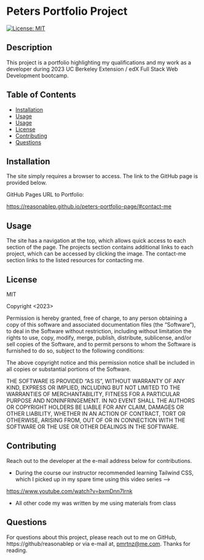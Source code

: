 # Peters Portfolio Project

[![License: MIT](https://img.shields.io/badge/License-MIT-yellow.svg)](https://opensource.org/licenses/MIT)
  
## Description
This project is a portfolio highlighting my qualifications and my work as a developer during 2023 UC Berkeley Extension / edX Full Stack Web Development bootcamp. 

## Table of Contents

- [Installation](#installation)
- [Usage](#usage)
- [Usage](#usage)
- [License](#license)
- [Contributing](#contributing)
- [Questions](#questions)

  
## Installation
The site simply requires a browser to access. The link to the GitHub page is provided below.

GitHub Pages URL to Portfolio:

https://reasonablep.github.io/peters-portfolio-page/#contact-me

## Usage
The site has a navigation at the top, which allows quick access to each section of the page. The projects section contains additional links to each project, which can be accessed by clicking the image. The contact-me section links to the listed resources for contacting me.

## License
MIT

Copyright <2023> <Peter Martinez>

Permission is hereby granted, free of charge, to any person obtaining a copy of this software and associated documentation files (the “Software”), to deal in the Software without restriction, including without limitation the rights to use, copy, modify, merge, publish, distribute, sublicense, and/or sell copies of the Software, and to permit persons to whom the Software is furnished to do so, subject to the following conditions:

The above copyright notice and this permission notice shall be included in all copies or substantial portions of the Software.

THE SOFTWARE IS PROVIDED “AS IS”, WITHOUT WARRANTY OF ANY KIND, EXPRESS OR IMPLIED, INCLUDING BUT NOT LIMITED TO THE WARRANTIES OF MERCHANTABILITY, FITNESS FOR A PARTICULAR PURPOSE AND NONINFRINGEMENT. IN NO EVENT SHALL THE AUTHORS OR COPYRIGHT HOLDERS BE LIABLE FOR ANY CLAIM, DAMAGES OR OTHER LIABILITY, WHETHER IN AN ACTION OF CONTRACT, TORT OR OTHERWISE, ARISING FROM, OUT OF OR IN CONNECTION WITH THE SOFTWARE OR THE USE OR OTHER DEALINGS IN THE SOFTWARE.

## Contributing
Reach out to the developer at the e-mail address below for contributions.

- During the course our instructor recommended learning Tailwind CSS, which I picked up in my spare time using this video series --> 

https://www.youtube.com/watch?v=bxmDnn7lrnk

- All other code my was written by me using materials from class

## Questions
For questions about this project, please reach out to me on GitHub, https://github/reasonablep or via e-mail at, pmrtnz@me.com. Thanks for reading. 
